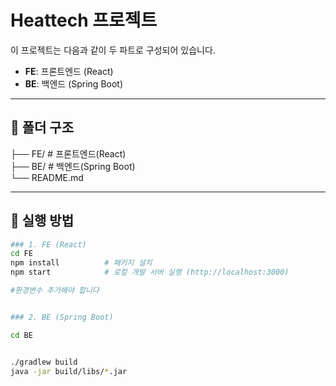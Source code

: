 # Heattech 프로젝트

이 프로젝트는 다음과 같이 두 파트로 구성되어 있습니다.

- **FE**: 프론트엔드 (React)
- **BE**: 백엔드 (Spring Boot)

---

## 📁 폴더 구조
├── FE/ # 프론트엔드(React) <br>
├── BE/ # 백엔드(Spring Boot) <br>
└── README.md


---

## 🚀 실행 방법



```bash
### 1. FE (React)
cd FE
npm install          # 패키지 설치
npm start            # 로컬 개발 서버 실행 (http://localhost:3000)

#환경변수 추가해야 합니다


### 2. BE (Spring Boot)

cd BE


./gradlew build
java -jar build/libs/*.jar


